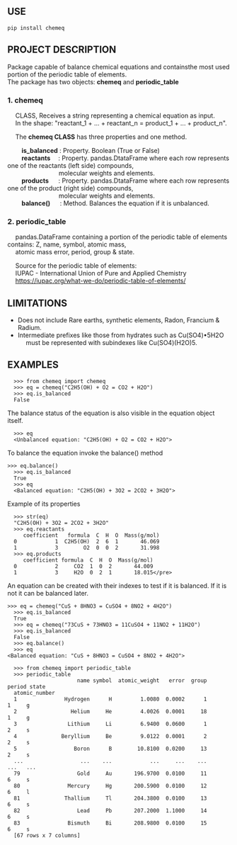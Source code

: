## USE
```
pip install chemeq
```
## PROJECT DESCRIPTION  

Package capable of balance chemical equations and containsthe most used portion of the periodic table of elements.   
The package has two objects: **chemeq** and **periodic_table**

### 1. chemeq
&emsp; CLASS, Receives a string representing a chemical equation  as input.  
&emsp; In the shape: "reactant_1 + ... + reactant_n  = product_1 + ... + product_n".    

&emsp; The **chemeq CLASS** has three properties and one method.  

&emsp;&emsp;      **is_balanced** : Property. Boolean (True or False)  
&emsp;&emsp;      **reactants** &emsp;: Property. pandas.DtataFrame where each row represents one of the reactants (left side) compounds,  
&emsp;&emsp;&emsp;&emsp;&emsp;&emsp;&emsp;&emsp; molecular weights and elements.   
&emsp;&emsp;      **products** &emsp; : Property. pandas.DtataFrame where each row represents one of the product (right side) compounds,  
&emsp;&emsp;&emsp;&emsp;&emsp;&emsp;&emsp;&emsp; molecular weights and elements.   
&emsp;&emsp;      **balance()** &emsp; : Method. Balances the equation if it is unbalanced.  


### 2. periodic_table
&emsp;  pandas.DataFrame containing a portion of the periodic table of elements contains: Z, name, symbol, atomic mass,  
&emsp;  atomic mass error, period, group & state.  

&emsp;     Source for the periodic table of elements:   
&emsp;     IUPAC - International Union of Pure and Applied Chemistry   
&emsp;     https://iupac.org/what-we-do/periodic-table-of-elements/   

## LIMITATIONS
- Does not include Rare earths, synthetic elements, Radon, Francium & Radium.  
- Intermediate prefixes like those from hydrates such as Cu(SO4)•5H2O    
&emsp; must be represented with subindexes like Cu(SO4)(H2O)5.

## EXAMPLES
```
  >>> from chemeq import chemeq
  >>> eq = chemeq("C2H5(OH) + O2 = CO2 + H2O")
  >>> eq.is_balanced
  False
```  
  The balance status of the equation is also visible in the equation object itself.
```
  >>> eq
  <Unbalanced equation: "C2H5(OH) + O2 = CO2 + H2O">
```
  To balance the equation invoke the balance() method
```
>>> eq.balance()
  >>> eq.is_balanced
  True
  >>> eq
  <Balanced equation: "C2H5(OH) + 3O2 = 2CO2 + 3H2O">
```
Example of its properties
```
  >>> str(eq)
  "C2H5(OH) + 3O2 = 2CO2 + 3H2O"
  >>> eq.reactants
     coefficient   formula  C  H  O  Mass(g/mol)
  0            1  C2H5(OH)  2  6  1       46.069
  1            3        O2  0  0  2       31.998
  >>> eq.products
     coefficient formula  C  H  O  Mass(g/mol)
  0            2     CO2  1  0  2       44.009
  1            3     H2O  0  2  1       18.015</pre>
```

  An equation can be created with their indexes to test if it is balanced. If it is not it can be balanced later.
```
>>> eq = chemeq("CuS + 8HNO3 = CuSO4 + 8NO2 + 4H2O")
  >>> eq.is_balanced
  True
  >>> eq = chemeq("73CuS + 73HNO3 = 11CuSO4 + 11NO2 + 11H2O")
  >>> eq.is_balanced
  False
  >>> eq.balance()
  >>> eq
<Balanced equation: "CuS + 8HNO3 = CuSO4 + 8NO2 + 4H2O">
```
```
  >>> from chemeq import periodic_table
  >>> periodic_table
                      name symbol  atomic_weight   error  group  period state
  atomic_number
  1               Hydrogen      H         1.0080  0.0002      1       1     g
  2                 Helium     He         4.0026  0.0001     18       1     g
  3                Lithium     Li         6.9400  0.0600      1       2     s
  4              Beryllium     Be         9.0122  0.0001      2       2     s
  5                  Boron      B        10.8100  0.0200     13       2     s
  ...                  ...    ...            ...     ...    ...     ...   ...
  79                  Gold     Au       196.9700  0.0100     11       6     s
  80               Mercury     Hg       200.5900  0.0100     12       6     l
  81              Thallium     Tl       204.3800  0.0100     13       6     s
  82                  Lead     Pb       207.2000  1.1000     14       6     s
  83               Bismuth     Bi       208.9800  0.0100     15       6     s
  [67 rows x 7 columns]
```
